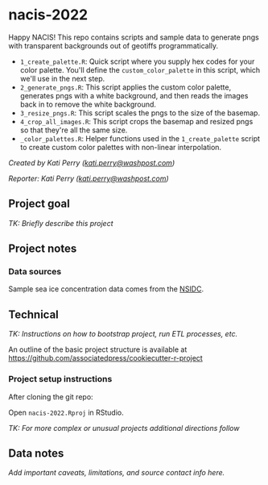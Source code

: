# nacis-2022

Happy NACIS! This repo contains scripts and sample data to generate pngs with transparent backgrounds out of geotiffs programmatically.

* `1_create_palette.R`: Quick script where you supply hex codes for your color palette. You'll define the `custom_color_palette` in this script, which we'll use in the next step.
* `2_generate_pngs.R`: This script applies the custom color palette, generates pngs with a white background, and then reads the images back in to remove the white background.
* `3_resize_pngs.R`: This script scales the pngs to the size of the basemap. 
* `4_crop_all_images.R`: This script crops the basemap and resized pngs so that they're all the same size.
* `_color_palettes.R`: Helper functions used in the `1_create_palette` script to create custom color palettes with non-linear interpolation.

*Created by Kati Perry (<kati.perry@washpost.com>)*

*Reporter: Kati Perry (<kati.perry@washpost.com>)*

## Project goal

*TK: Briefly describe this project*

## Project notes


### Data sources

Sample sea ice concentration data comes from the [NSIDC](https://nsidc.org/home). 

## Technical

*TK: Instructions on how to bootstrap project, run ETL processes, etc.*

An outline of the basic project structure is available at https://github.com/associatedpress/cookiecutter-r-project

### Project setup instructions

After cloning the git repo:

Open `nacis-2022.Rproj` in RStudio.

*TK: For more complex or unusual projects additional directions follow*

## Data notes

*Add important caveats, limitations, and source contact info here.*

